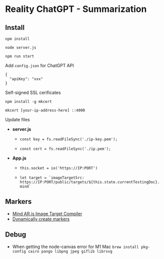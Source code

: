 # Reality ChatGPT - Summarization

## Install
```
npm install
```

```
node server.js
```

```
npm run start
```

Add `config.json` for ChatGPT API 
```
{
  "apiKey": "xxx"
}
```

Self-signed SSL cerificates
```
npm install -g mkcert
```

```
mkcert [your-ip-address-here] ::4000
```

Update files 
- **server.js**

   - ```const key = fs.readFileSync('./ip-key.pem');```

   - ```const cert = fs.readFileSync('./ip.pem');```

- **App.js**

   - ``` this.socket = io('https://IP:PORT') ```

   - ``` let target = `imageTargetSrc: https://IP:PORT/public/targets/${this.state.currentTestingDoc}.mind` ```


## Markers

- [Mind AR.js Image Target Compiler](https://hiukim.github.io/mind-ar-js-doc/tools/compile)
- [Dynamically create markers](https://github.com/hiukim/mind-ar-js-doc/blob/a32d638b74935e2b0df9763794926c88b1d75d8c/static/samples/compile.html)


## Debug
- When getting the node-canvas error for M1 Mac ``` brew install pkg-config cairo pango libpng jpeg giflib librsvg ```

